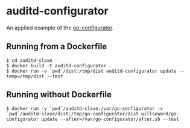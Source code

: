 # auditd-configurator

An applied example of the [go-configurator](https://github.com/willseward/go-configurator).

## Running from a Dockerfile

```
$ cd auditd-slave
$ docker build -t auditd-configurator .
$ docker run -v `pwd`/dist:/tmp/dist auditd-configurator update --temp=/tmp/dist --test
```

## Running without Dockerfile

```
$ docker run -v `pwd`/auditd-slave:/var/go-configurator -v `pwd`/auditd-slave/dist:/tmp/go-configurator/dist willseward/go-configurator update --after=/var/go-configurator/after.sh --test
```
